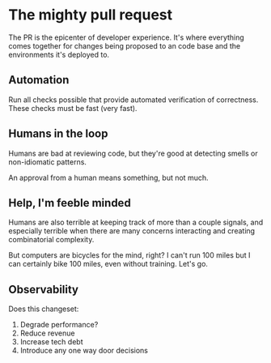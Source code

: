 # The mighty pull request

The PR is the epicenter of developer experience. It's where everything comes
together for changes being proposed to an code base and the environments it's
deployed to.

## Automation

Run all checks possible that provide automated verification of correctness.
These checks must be fast (very fast).

## Humans in the loop

Humans are bad at reviewing code, but they're good at detecting smells or
non-idiomatic patterns.

An approval from a human means something, but not much.

## Help, I'm feeble minded

Humans are also terrible at keeping track of more than a couple signals, and
especially terrible when there are many concerns interacting and creating
combinatorial complexity.

But computers are bicycles for the mind, right? I can't run 100 miles but I can
certainly bike 100 miles, even without training. Let's go.

## Observability

Does this changeset:

1. Degrade performance?
2. Reduce revenue
3. Increase tech debt
4. Introduce any one way door decisions
